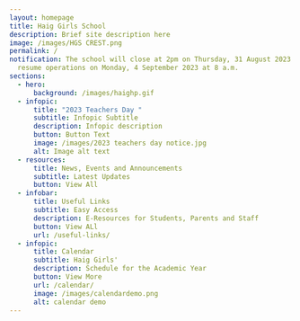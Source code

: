 ```yaml
---
layout: homepage
title: Haig Girls School
description: Brief site description here
image: /images/HGS CREST.png
permalink: /
notification: The school will close at 2pm on Thursday, 31 August 2023. We will
  resume operations on Monday, 4 September 2023 at 8 a.m.
sections:
  - hero:
      background: /images/haighp.gif
  - infopic:
      title: "2023 Teachers Day "
      subtitle: Infopic Subtitle
      description: Infopic description
      button: Button Text
      image: /images/2023 teachers day notice.jpg
      alt: Image alt text
  - resources:
      title: News, Events and Announcements
      subtitle: Latest Updates
      button: View All
  - infobar:
      title: Useful Links
      subtitle: Easy Access
      description: E-Resources for Students, Parents and Staff
      button: View ALl
      url: /useful-links/
  - infopic:
      title: Calendar
      subtitle: Haig Girls'
      description: Schedule for the Academic Year
      button: View More
      url: /calendar/
      image: /images/calendardemo.png
      alt: calendar demo
---
```

